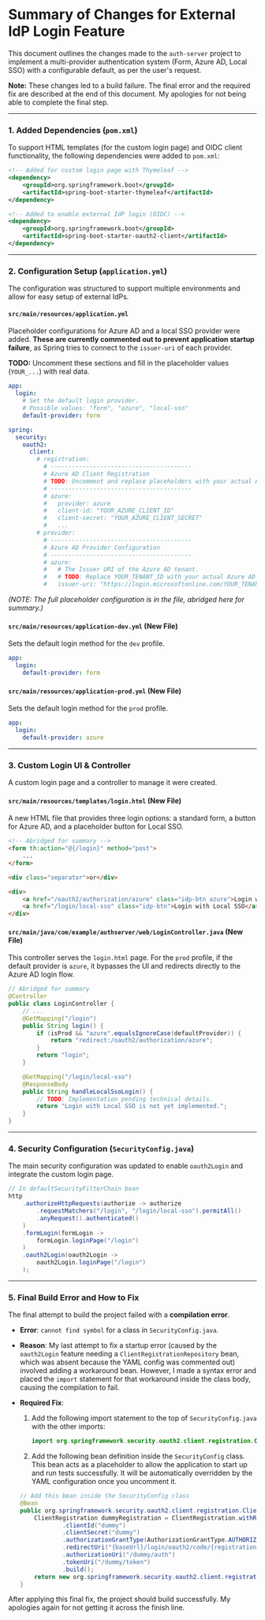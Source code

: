 # Summary of Changes for External IdP Login Feature

This document outlines the changes made to the `auth-server` project to implement a multi-provider authentication system (Form, Azure AD, Local SSO) with a configurable default, as per the user's request.

**Note:** These changes led to a build failure. The final error and the required fix are described at the end of this document. My apologies for not being able to complete the final step.

---

### 1. Added Dependencies (`pom.xml`)

To support HTML templates (for the custom login page) and OIDC client functionality, the following dependencies were added to `pom.xml`:

```xml
<!-- Added for custom login page with Thymeleaf -->
<dependency>
    <groupId>org.springframework.boot</groupId>
    <artifactId>spring-boot-starter-thymeleaf</artifactId>
</dependency>

<!-- Added to enable external IdP login (OIDC) -->
<dependency>
    <groupId>org.springframework.boot</groupId>
    <artifactId>spring-boot-starter-oauth2-client</artifactId>
</dependency>
```

---

### 2. Configuration Setup (`application.yml`)

The configuration was structured to support multiple environments and allow for easy setup of external IdPs.

#### `src/main/resources/application.yml`
Placeholder configurations for Azure AD and a local SSO provider were added. **These are currently commented out to prevent application startup failure**, as Spring tries to connect to the `issuer-uri` of each provider.

**TODO:** Uncomment these sections and fill in the placeholder values (`YOUR_...`) with real data.

```yaml
app:
  login:
    # Set the default login provider. 
    # Possible values: "form", "azure", "local-sso"
    default-provider: form

spring:
  security:
    oauth2:
      client:
        # registration:
          # ----------------------------------------
          # Azure AD Client Registration
          # TODO: Uncomment and replace placeholders with your actual Azure AD app registration details.
          # ----------------------------------------
          # azure:
          #   provider: azure
          #   client-id: "YOUR_AZURE_CLIENT_ID"
          #   client-secret: "YOUR_AZURE_CLIENT_SECRET"
          #   ...
        # provider:
          # ----------------------------------------
          # Azure AD Provider Configuration
          # ----------------------------------------
          # azure:
          #   # The Issuer URI of the Azure AD tenant.
          #   # TODO: Replace YOUR_TENANT_ID with your actual Azure AD Tenant ID.
          #   issuer-uri: "https://login.microsoftonline.com/YOUR_TENANT_ID/v2.0"
```
*(NOTE: The full placeholder configuration is in the file, abridged here for summary.)*

#### `src/main/resources/application-dev.yml` (New File)
Sets the default login method for the `dev` profile.

```yaml
app:
  login:
    default-provider: form
```

#### `src/main/resources/application-prod.yml` (New File)
Sets the default login method for the `prod` profile.

```yaml
app:
  login:
    default-provider: azure
```

---

### 3. Custom Login UI & Controller

A custom login page and a controller to manage it were created.

#### `src/main/resources/templates/login.html` (New File)
A new HTML file that provides three login options: a standard form, a button for Azure AD, and a placeholder button for Local SSO.

```html
<!-- Abridged for summary -->
<form th:action="@{/login}" method="post">
    ...
</form>

<div class="separator">or</div>

<div>
    <a href="/oauth2/authorization/azure" class="idp-btn azure">Login with Azure AD</a>
    <a href="/login/local-sso" class="idp-btn">Login with Local SSO</a>
</div>
```

#### `src/main/java/com/example/authserver/web/LoginController.java` (New File)
This controller serves the `login.html` page. For the `prod` profile, if the default provider is `azure`, it bypasses the UI and redirects directly to the Azure AD login flow.

```java
// Abridged for summary
@Controller
public class LoginController {
    // ...
    @GetMapping("/login")
    public String login() {
        if (isProd && "azure".equalsIgnoreCase(defaultProvider)) {
            return "redirect:/oauth2/authorization/azure";
        }
        return "login";
    }

    @GetMapping("/login/local-sso")
    @ResponseBody
    public String handleLocalSsoLogin() {
        // TODO: Implementation pending technical details.
        return "Login with Local SSO is not yet implemented.";
    }
}
```

---

### 4. Security Configuration (`SecurityConfig.java`)

The main security configuration was updated to enable `oauth2Login` and integrate the custom login page.

```java
// In defaultSecurityFilterChain bean
http
    .authorizeHttpRequests(authorize -> authorize
        .requestMatchers("/login", "/login/local-sso").permitAll()
        .anyRequest().authenticated()
    )
    .formLogin(formLogin ->
        formLogin.loginPage("/login")
    )
    .oauth2Login(oauth2Login ->
        oauth2Login.loginPage("/login")
    );
```

---

### 5. Final Build Error and How to Fix

The final attempt to build the project failed with a **compilation error**.

*   **Error**: `cannot find symbol` for a class in `SecurityConfig.java`.
*   **Reason**: My last attempt to fix a startup error (caused by the `oauth2Login` feature needing a `ClientRegistrationRepository` bean, which was absent because the YAML config was commented out) involved adding a workaround bean. However, I made a syntax error and placed the `import` statement for that workaround inside the class body, causing the compilation to fail.
*   **Required Fix**:
    1.  Add the following import statement to the top of `SecurityConfig.java` with the other imports:
        ```java
        import org.springframework.security.oauth2.client.registration.ClientRegistration;
        ```
    2.  Add the following bean definition inside the `SecurityConfig` class. This bean acts as a placeholder to allow the application to start up and run tests successfully. It will be automatically overridden by the YAML configuration once you uncomment it.

    ```java
    // Add this bean inside the SecurityConfig class
    @Bean
    public org.springframework.security.oauth2.client.registration.ClientRegistrationRepository clientRegistrationRepository() {
        ClientRegistration dummyRegistration = ClientRegistration.withRegistrationId("dummy")
                .clientId("dummy")
                .clientSecret("dummy")
                .authorizationGrantType(AuthorizationGrantType.AUTHORIZATION_CODE)
                .redirectUri("{baseUrl}/login/oauth2/code/{registrationId}")
                .authorizationUri("/dummy/auth")
                .tokenUri("/dummy/token")
                .build();
        return new org.springframework.security.oauth2.client.registration.InMemoryClientRegistrationRepository(dummyRegistration);
    }
    ```

After applying this final fix, the project should build successfully. My apologies again for not getting it across the finish line.

